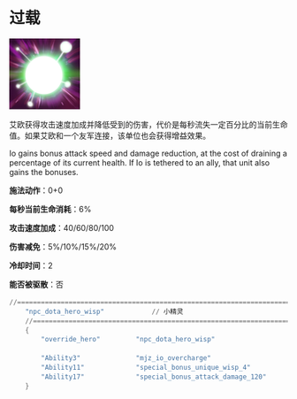 # 过载

![](game/resource/flash3/images/spellicons/mjz_io_overcharge.png)



艾欧获得攻击速度加成并降低受到的伤害，代价是每秒流失一定百分比的当前生命值。如果艾欧和一个友军连接，该单位也会获得增益效果。

Io gains bonus attack speed and damage reduction, at the cost of draining a percentage of its current health. If Io is tethered to an ally, that unit also gains the bonuses.

**施法动作**：0+0

**每秒当前生命消耗**：6%

**攻击速度加成**：40/60/80/100

**伤害减免**：5%/10%/15%/20%

**冷却时间**：2

**能否被驱散**：否





```lua
//=================================================================================================================
	"npc_dota_hero_wisp"			// 小精灵
	//=================================================================================================================
	{
		"override_hero"			"npc_dota_hero_wisp"

		"Ability3"				"mjz_io_overcharge"
		"Ability11"				"special_bonus_unique_wisp_4"
		"Ability17"				"special_bonus_attack_damage_120"
	}
```

